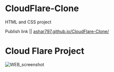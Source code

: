 # CloudFlare-Clone
HTML and CSS project

Publish link || [ashar797.github.io/CloudFlare-Clone/](https://ashar797.github.io/CloudFlare-Clone/)


# Cloud Flare Project







![WEB_screenshot](https://github.com/ASHAR797/CloudFlare-Clone/assets/111843979/f96649a8-cf37-4fb7-857c-e767a210099b)

